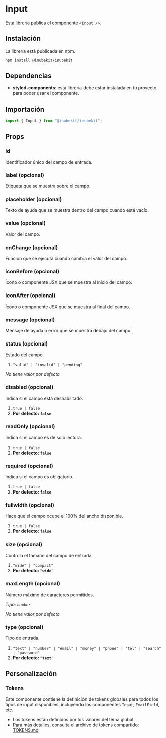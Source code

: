 # Input

Esta librería publica el componente `<Input />`.

## Instalación

La librería está publicada en npm.

```bash
npm install @inubekit/inubekit
```

## Dependencias

- **styled-components**: esta librería debe estar instalada en tu proyecto para poder usar el componente.

## Importación

```jsx
import { Input } from "@inubekit/inubekit";
```

## Props

### id

Identificador único del campo de entrada.

### label (opcional)

Etiqueta que se muestra sobre el campo.

### placeholder (opcional)

Texto de ayuda que se muestra dentro del campo cuando está vacío.

### value (opcional)

Valor del campo.

### onChange (opcional)

Función que se ejecuta cuando cambia el valor del campo.

### iconBefore (opcional)

Ícono o componente JSX que se muestra al inicio del campo.

### iconAfter (opcional)

Ícono o componente JSX que se muestra al final del campo.

### message (opcional)

Mensaje de ayuda o error que se muestra debajo del campo.

### status (opcional)

Estado del campo.

1. `"valid" | "invalid" | "pending"`

_No tiene valor por defecto._

### disabled (opcional)

Indica si el campo está deshabilitado.

1. `true | false`
2. **Por defecto: `false`**

### readOnly (opcional)

Indica si el campo es de solo lectura.

1. `true | false`
2. **Por defecto: `false`**

### required (opcional)

Indica si el campo es obligatorio.

1. `true | false`
2. **Por defecto: `false`**

### fullwidth (opcional)

Hace que el campo ocupe el 100% del ancho disponible.

1. `true | false`
2. **Por defecto: `false`**

### size (opcional)

Controla el tamaño del campo de entrada.

1. `"wide" | "compact"`
2. **Por defecto: `"wide"`**

### maxLength (opcional)

Número máximo de caracteres permitidos.

_Tipo: `number`_

_No tiene valor por defecto._

### type (opcional)

Tipo de entrada.

1. `"text" | "number" | "email" | "money" | "phone" | "tel" | "search" | "password"`
2. **Por defecto: `"text"`**

## Personalización

### Tokens

Este componente contiene la definición de tokens globales para todos los tipos de input disponibles, incluyendo los componentes `Input`, `EmailField`, etc.

- Los tokens están definidos por los valores del tema global.
- Para más detalles, consulta el archivo de tokens compartido: [TOKENS.md](../TOKENS.md).
